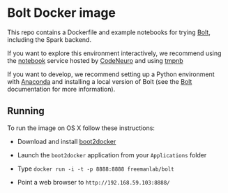 # Bolt Docker image

This repo contains a Dockerfile and example notebooks for trying [Bolt](http://neurofinder.codeneuro.org), including the Spark backend.

If you want to explore this environment interactively, we recommend using the [notebook](http://notebooks.codeneuro.org) service hosted by [CodeNeuro](http://codeneuro.org) and using [tmpnb](https://github.com/jupyter/tmpnb)

If you want to develop, we recommend setting up a Python environment with [Anaconda](https://store.continuum.io/cshop/anaconda/) and installing a local version of Bolt (see the [Bolt](http://bolt-project.org) documentation for more information).

## Running

To run the image on OS X follow these instructions:

- Download and install [boot2docker](https://github.com/boot2docker/osx-installer/releases/tag/v1.7.1)

- Launch the `boot2docker` application from your `Applications` folder

- Type `docker run -i -t -p 8888:8888 freemanlab/bolt`

- Point a web browser to `http://192.168.59.103:8888/`
